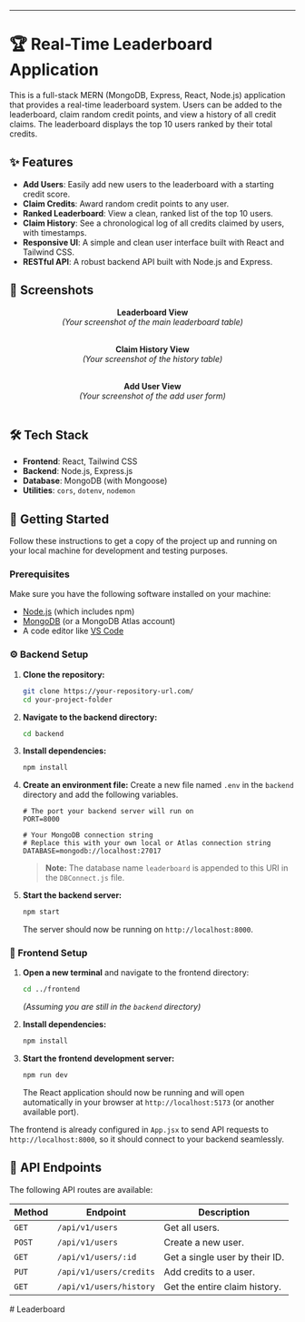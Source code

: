 
---

# 🏆 Real-Time Leaderboard Application

This is a full-stack MERN (MongoDB, Express, React, Node.js) application that provides a real-time leaderboard system. Users can be added to the leaderboard, claim random credit points, and view a history of all credit claims. The leaderboard displays the top 10 users ranked by their total credits.

## ✨ Features

-   **Add Users**: Easily add new users to the leaderboard with a starting credit score.
-   **Claim Credits**: Award random credit points to any user.
-   **Ranked Leaderboard**: View a clean, ranked list of the top 10 users.
-   **Claim History**: See a chronological log of all credits claimed by users, with timestamps.
-   **Responsive UI**: A simple and clean user interface built with React and Tailwind CSS.
-   **RESTful API**: A robust backend API built with Node.js and Express.

## 📸 Screenshots


<p align="center">
  <strong>Leaderboard View</strong><br>
  <em>(Your screenshot of the main leaderboard table)</em>
  <br><br>
  <!-- Example: <img src="./screenshots/leaderboard.png" alt="Leaderboard View" width="700"/> -->
</p>

<p align="center">
  <strong>Claim History View</strong><br>
  <em>(Your screenshot of the history table)</em>
  <br><br>
  <!-- Example: <img src="./screenshots/history.png" alt="History View" width="700"/> -->
</p>

<p align="center">
  <strong>Add User View</strong><br>
  <em>(Your screenshot of the add user form)</em>
  <br><br>
  <!-- Example: <img src="./screenshots/add-user.png" alt="Add User View" width="700"/> -->
</p>


## 🛠️ Tech Stack

-   **Frontend**: React, Tailwind CSS
-   **Backend**: Node.js, Express.js
-   **Database**: MongoDB (with Mongoose)
-   **Utilities**: `cors`, `dotenv`, `nodemon`

## 🚀 Getting Started

Follow these instructions to get a copy of the project up and running on your local machine for development and testing purposes.

### Prerequisites

Make sure you have the following software installed on your machine:
-   [Node.js](https://nodejs.org/en/) (which includes npm)
-   [MongoDB](https://www.mongodb.com/try/download/community) (or a MongoDB Atlas account)
-   A code editor like [VS Code](https://code.visualstudio.com/)

### ⚙️ Backend Setup

1.  **Clone the repository:**
    ```bash
    git clone https://your-repository-url.com/
    cd your-project-folder
    ```

2.  **Navigate to the backend directory:**
    ```bash
    cd backend
    ```

3.  **Install dependencies:**
    ```bash
    npm install
    ```

4.  **Create an environment file:**
    Create a new file named `.env` in the `backend` directory and add the following variables.

    ```env
    # The port your backend server will run on
    PORT=8000

    # Your MongoDB connection string
    # Replace this with your own local or Atlas connection string
    DATABASE=mongodb://localhost:27017
    ```
    > **Note:** The database name `leaderboard` is appended to this URI in the `DBConnect.js` file.

5.  **Start the backend server:**
    ```bash
    npm start
    ```
    The server should now be running on `http://localhost:8000`.

### 🎨 Frontend Setup

1.  **Open a new terminal** and navigate to the frontend directory:
    ```bash
    cd ../frontend 
    ```
    *(Assuming you are still in the `backend` directory)*

2.  **Install dependencies:**
    ```bash
    npm install
    ```

3.  **Start the frontend development server:**
    ```bash
    npm run dev
    ```
    The React application should now be running and will open automatically in your browser at `http://localhost:5173` (or another available port).

The frontend is already configured in `App.jsx` to send API requests to `http://localhost:8000`, so it should connect to your backend seamlessly.

## 📝 API Endpoints

The following API routes are available:

| Method | Endpoint              | Description                    |
|--------|-----------------------|--------------------------------|
| `GET`    | `/api/v1/users`         | Get all users.                 |
| `POST`   | `/api/v1/users`         | Create a new user.             |
| `GET`    | `/api/v1/users/:id`     | Get a single user by their ID. |
| `PUT`    | `/api/v1/users/credits` | Add credits to a user.         |
| `GET`    | `/api/v1/users/history` | Get the entire claim history.  |#   L e a d e r b o a r d  
 #   L e a d e r b o a r d  
 